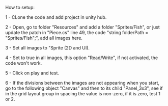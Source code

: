 How to setup:  

1 - CLone the code and add project in unity hub.  

2 - Open, go to folder "Resources" and add a folder "Sprites/Fish", or just update the patch in "Piece.cs" line 49, the code "string folderPath = "Sprites/Fish";", 
    add all images here.  

3 - Set all images to "Sprite (2D and UI).  

4 - Set to true in all images, this option "Read/Write", if not activated, the code won't work.  

5 - Click on play and test.  

6 - If the divisions between the images are not appearing when you start, go to the following object "Canvas" and then to its child "Panel_3x3", 
    see if in the grid layout group in spacing the value is non-zero, if it is zero, test 1 or 2.    
